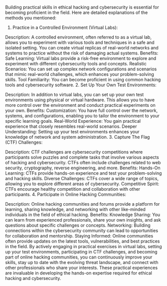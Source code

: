 Building practical skills in ethical hacking and cybersecurity is essential for becoming proficient in the field. Here are detailed explanations of the methods you mentioned:

1. Practice in a Controlled Environment (Virtual Labs):

Description: A controlled environment, often referred to as a virtual lab, allows you to experiment with various tools and techniques in a safe and isolated setting. You can create virtual replicas of real-world networks and systems to practice without the risk of damaging actual systems.
Benefits:
Safe Learning: Virtual labs provide a risk-free environment to explore and experiment with different cybersecurity tools and concepts.
Realistic Scenarios: You can set up complex network configurations and scenarios that mimic real-world challenges, which enhances your problem-solving skills.
Tool Familiarity: You can become proficient in using common hacking tools and cybersecurity software.
2. Set Up Your Own Test Environments:

Description: In addition to virtual labs, you can set up your own test environments using physical or virtual hardware. This allows you to have more control over the environment and conduct practical experiments on your own.
Benefits:
Customization: You have full control over the network, systems, and configurations, enabling you to tailor the environment to your specific learning goals.
Real-World Experience: You gain practical experience that closely resembles real-world scenarios.
Deeper Understanding: Setting up your test environments enhances your knowledge of network and system administration.
3. Capture The Flag (CTF) Challenges:

Description: CTF challenges are cybersecurity competitions where participants solve puzzles and complete tasks that involve various aspects of hacking and cybersecurity. CTFs often include challenges related to web security, cryptography, reverse engineering, and more.
Benefits:
Hands-On Learning: CTFs provide hands-on experience and test your problem-solving and hacking skills.
Diverse Challenges: CTFs cover a wide range of topics, allowing you to explore different areas of cybersecurity.
Competitive Spirit: CTFs encourage healthy competition and collaboration with other participants.
4. Participate in Online Hacking Communities:

Description: Online hacking communities and forums provide a platform for learning, sharing knowledge, and networking with other like-minded individuals in the field of ethical hacking.
Benefits:
Knowledge Sharing: You can learn from experienced professionals, share your own insights, and ask questions about specific challenges or concepts.
Networking: Building connections within the cybersecurity community can lead to opportunities for collaboration and mentorship.
Staying Informed: Online communities often provide updates on the latest tools, vulnerabilities, and best practices in the field.
By actively engaging in practical exercises in virtual labs, setting up your test environments, participating in CTF challenges, and becoming part of online hacking communities, you can continuously improve your skills, stay up to date with the evolving threat landscape, and connect with other professionals who share your interests. These practical experiences are invaluable in developing the hands-on expertise required for ethical hacking and cybersecurity.